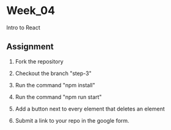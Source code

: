 # Week_04
Intro to React


## Assignment

1. Fork the repository
2. Checkout the branch "step-3"

3. Run the command "npm install"

4. Run the command "npm run start"

5. Add a button next to every element that deletes an element
5. Submit a link to your repo in the google form.
